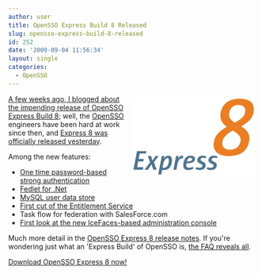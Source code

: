 ```yaml
---
author: user
title: OpenSSO Express Build 8 Released
slug: opensso-express-build-8-released
id: 252
date: '2009-09-04 11:56:34'
layout: single
categories:
  - OpenSSO
---
```


<span style="margin: 5px; float: right;">[![](images/express8.png)](https://opensso.dev.java.net/public/use/index.html)</span>

[A few weeks ago, I blogged about the impending release of OpenSSO Express Build 8](http://blog.superpat.com/2009/07/27/opensso-express-build-8-and-opends-se-2-0/); well, the [OpenSSO](http://opensso.org/) engineers have been hard at work since then, and [Express 8 was officially released yesterday](https://opensso.dev.java.net/servlets/ReadMsg?list=announce&msgNo=9).

Among the new features:

*   [One time password-based strong authentication](http://blogs.sun.com/raskin/entry/roadmap_preview_1x_password_w)
*   [Fedlet for .Net](http://blogs.sun.com/raskin/entry/opensso_enterprise_fedlet_for_net)
*   [MySQL user data store](http://wikis.sun.com/display/OpenSSO/Using+MySQL+as+the+User+Data+Store+in+OpenSSO+Express+8)
*   [First cut of the Entitlement Service](http://blogs.sun.com/docteger/entry/opensso_entitlements_service_overview)
*   Task flow for federation with SalesForce.com
*   [First look at the new IceFaces-based administration console](http://blogs.sun.com/docteger/entry/opensso_beta_administration_console)

Much more detail in the [OpenSSO Express 8 release notes](http://wikis.sun.com/display/OpenSSO/OpenSSO+Express+8+Release+Notes). If you're wondering just what an 'Express Build' of OpenSSO is, [the FAQ reveals all](http://wikis.sun.com/display/OpenSSO/Sun+OpenSSO+Express).

[Download OpenSSO Express 8 now!](https://opensso.dev.java.net/public/use/index.html)